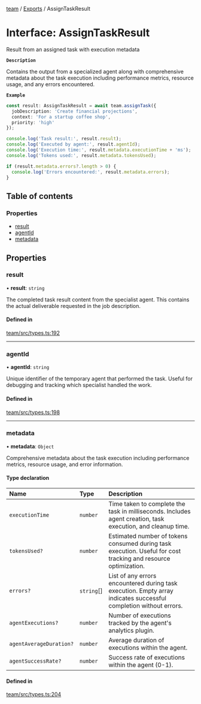 <!-- 
 ⚠️  AUTO-GENERATED FILE - DO NOT EDIT MANUALLY
 This file is automatically generated by scripts/docs-generator.js
 To make changes, edit the source TypeScript files or update the generator script
-->

[team](../../) / [Exports](../modules) / AssignTaskResult

# Interface: AssignTaskResult

Result from an assigned task with execution metadata

**`Description`**

Contains the output from a specialized agent along with comprehensive
metadata about the task execution including performance metrics,
resource usage, and any errors encountered.

**`Example`**

```typescript
const result: AssignTaskResult = await team.assignTask({
  jobDescription: 'Create financial projections',
  context: 'For a startup coffee shop',
  priority: 'high'
});

console.log('Task result:', result.result);
console.log('Executed by agent:', result.agentId);
console.log('Execution time:', result.metadata.executionTime + 'ms');
console.log('Tokens used:', result.metadata.tokensUsed);

if (result.metadata.errors?.length > 0) {
  console.log('Errors encountered:', result.metadata.errors);
}
```

## Table of contents

### Properties

- [result](AssignTaskResult#result)
- [agentId](AssignTaskResult#agentid)
- [metadata](AssignTaskResult#metadata)

## Properties

### result

• **result**: `string`

The completed task result content from the specialist agent.
This contains the actual deliverable requested in the job description.

#### Defined in

[team/src/types.ts:192](https://github.com/woojubb/robota/blob/bdf92966fb2bc9eb8d5a633591fffc1261e7f0f5/packages/team/src/types.ts#L192)

___

### agentId

• **agentId**: `string`

Unique identifier of the temporary agent that performed the task.
Useful for debugging and tracking which specialist handled the work.

#### Defined in

[team/src/types.ts:198](https://github.com/woojubb/robota/blob/bdf92966fb2bc9eb8d5a633591fffc1261e7f0f5/packages/team/src/types.ts#L198)

___

### metadata

• **metadata**: `Object`

Comprehensive metadata about the task execution including
performance metrics, resource usage, and error information.

#### Type declaration

| Name | Type | Description |
| :------ | :------ | :------ |
| `executionTime` | `number` | Time taken to complete the task in milliseconds. Includes agent creation, task execution, and cleanup time. |
| `tokensUsed?` | `number` | Estimated number of tokens consumed during task execution. Useful for cost tracking and resource optimization. |
| `errors?` | `string`[] | List of any errors encountered during task execution. Empty array indicates successful completion without errors. |
| `agentExecutions?` | `number` | Number of executions tracked by the agent's analytics plugin. |
| `agentAverageDuration?` | `number` | Average duration of executions within the agent. |
| `agentSuccessRate?` | `number` | Success rate of executions within the agent (0-1). |

#### Defined in

[team/src/types.ts:204](https://github.com/woojubb/robota/blob/bdf92966fb2bc9eb8d5a633591fffc1261e7f0f5/packages/team/src/types.ts#L204)
